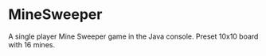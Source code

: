 # MineSweeper

A single player Mine Sweeper game in the Java console. Preset 10x10 board with 16 mines.
